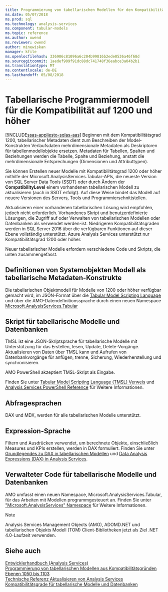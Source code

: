 ```yaml
---
title: Programmierung von tabellarischen Modellen für den Kompatibilitätsgrad 1200 | Microsoft Docs
ms.date: 05/07/2018
ms.prod: sql
ms.technology: analysis-services
ms.component: tabular-models
ms.topic: reference
ms.author: owend
ms.reviewer: owend
author: minewiskan
manager: kfile
ms.openlocfilehash: 336906c81096a6c204b99816b2ede0536a46f68d
ms.sourcegitcommit: 1aedef909f91dc88dc741748f36eabce3a04b2b1
ms.translationtype: MT
ms.contentlocale: de-DE
ms.lasthandoff: 05/08/2018
---
```

# <a name="tabular-model-programming-for-compatibility-level-1200-and-higher"></a>Tabellarische Programmiermodell für die Kompatibilität auf 1200 und höher
[!INCLUDE[ssas-appliesto-sqlas-aas](../../includes/ssas-appliesto-sqlas-aas.md)]
Beginnen mit dem Kompatibilitätsgrad 1200, tabellarischer Metadaten dient zum Beschreiben der Model-Konstrukten Verlaufsdaten mehrdimensionale Metadaten als Deskriptoren für tabellenmodellobjekte ersetzen. Metadaten für Tabellen, Spalten und Beziehungen werden die Tabelle, Spalte und Beziehung, anstatt die mehrdimensionale Entsprechungen (Dimensionen und Attributtypen).  
  
Sie können Erstellen neuer Modelle mit Kompatibilitätsgrad 1200 oder höher mithilfe der Microsoft.AnalysisServices.Tabular-APIs, die neueste Version von SQL Server Data Tools (SSDT) oder durch Ändern der **CompatibilityLevel** einem vorhandenen tabellarischen Modell zu aktualisieren (auch in SSDT erfolgt). Auf diese Weise bindet das Modell auf neuere Versionen des Servers, Tools und Programmierschnittstellen.   
  
Aktualisieren einer vorhandenen tabellarischen Lösung wird empfohlen, jedoch nicht erforderlich. Vorhandenes Skript und benutzerdefinierte Lösungen, die Zugriff auf oder Verwalten von tabellarischen Modellen oder Datenbanken als verwendet werden-ist. Niedrigeren Kompatibilitätsgraden werden in SQL Server 2016 über die verfügbaren Funktionen auf dieser Ebene vollständig unterstützt. Azure Analysis Services unterstützt nur Kompatibilitätsgrad 1200 oder höher.
  
 Neuer tabellarischer Modelle erfordern verschiedene Code und Skripts, die unten zusammengefasst.  
  
## <a name="object-model-definitions-as-tabular-metadata-constructs"></a>Definitionen von Systemobjekten Modell als tabellarische Metadaten-Konstrukte  
 Die tabellarischen Objektmodell für Modelle von 1200 oder höher verfügbar gemacht wird, im JSON-Format über die [Tabular Model Scripting Language](../../analysis-services/tabular-model-scripting-language-tmsl-reference.md) und über die AMO-Datendefinitionssprache durch einen neuen Namespace [ Microsoft.AnalysisServices.Tabular](http://msdn.microsoft.com/library/microsoft.analysisservices.tabular.aspx)

## <a name="script-for-tabular-models-and-databases"></a>Skript für tabellarische Modelle und Datenbanken  
 TMSL ist eine JSON-Skriptsprache für tabellarische Modelle mit Unterstützung für das Erstellen, lesen, Update, Delete-Vorgänge. Aktualisieren von Daten über TMSL kann und Aufrufen von Datenbankvorgänge für anfügen, trenne, Sicherung, Wiederherstellung und synchronisieren.  
  
 AMO PowerShell akzeptiert TMSL-Skript als Eingabe.  
  
 Finden Sie unter [Tabular Model Scripting Language &#40;TMSL&#41; Verweis](../../analysis-services/tabular-model-scripting-language-tmsl-reference.md) und [Analysis Services PowerShell Reference](../../analysis-services/powershell/analysis-services-powershell-reference.md) für Weitere Informationen.  
  
## <a name="query-languages"></a>Abfragesprachen  
 DAX und MDX, werden für alle tabellarischen Modelle unterstützt.  
  
## <a name="expression-language"></a>Expression-Sprache  
 Filtern und Ausdrücken verwendet, um berechnete Objekte, einschließlich Measures und KPIs erstellen, werden in DAX formuliert. Finden Sie unter [Grundlegendes zu DAX in tabellarischen Modellen](../../analysis-services/tabular-models/understanding-dax-in-tabular-models-ssas-tabular.md) und [Data Analysis Expressions &#40;DAX&#41; in Analysis Services](http://msdn.microsoft.com/library/abb336c9-3346-4cab-b91b-90f93f4575e5).  
  
## <a name="managed-code-for-tabular-models-and-databases"></a>Verwalteter Code für tabellarische Modelle und Datenbanken  
 AMO umfasst einen neuen Namespace, Microsoft.AnalysisServices.Tabular, für das Arbeiten mit Modellen programmgesteuert an. Finden Sie unter ["Microsoft.AnalysisServices" Namespace](https://msdn.microsoft.com/library/ms146720\(SQL.130\).aspx) für Weitere Informationen.  
  
> [!NOTE]  
>  Analysis Services Management Objects (AMO), ADOMD.NET und tabellarischen Objekts Modell (TOM) Client-Bibliotheken jetzt als Ziel .NET 4.0-Laufzeit verwenden.   
  
## <a name="see-also"></a>Siehe auch  
 [Entwicklerhandbuch (Analysis Services)](../../analysis-services/analysis-services-developer-documentation.md)   
 [Programmierung von tabellarischen Modellen aus Kompatibilitätsgründen Ebenen 1050 bis 1103](../../analysis-services/tabular-model-programming-compatibility-levels-1050-1103/tabular-model-programming-for-compatibility-levels-1050-through-1103.md)   
 [Technische Referenz ](../../analysis-services/powershell/technical-reference-ssas.md) [Aktualisieren von Analysis Services](../../database-engine/install-windows/upgrade-analysis-services.md)  
 [Kompatibilitätsgrade für tabellarische Modelle und Datenbanken](../../analysis-services/tabular-model-programming-compatibility-levels-1050-1103/tabular-model-programming-for-compatibility-levels-1050-through-1103.md)  
  
  
